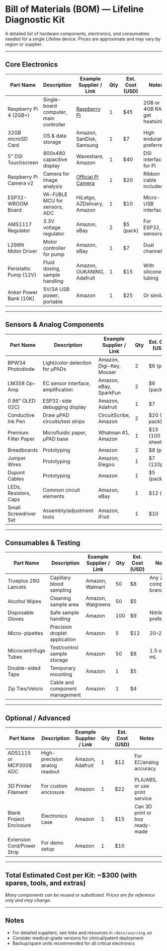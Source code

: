 # Bill of Materials (BOM) — Lifeline Diagnostic Kit

A detailed list of hardware components, electronics, and consumables needed for a single Lifeline device. Prices are approximate and may vary by region or supplier.

---

## Core Electronics

| Part Name             | Description                                              | Example Supplier / Link                               | Qty | Est. Cost (USD) | Notes                          |
|-----------------------|----------------------------------------------------------|-------------------------------------------------------|-----|-----------------|--------------------------------|
| Raspberry Pi 4 (2GB+) | Single-board computer, main controller                   | [Raspberry Pi](https://www.raspberrypi.com/)          | 1   | $45             | 2GB or 4GB RAM; get heatsink   |
| 32GB microSD Card     | OS & data storage                                        | Amazon, SanDisk, Samsung                              | 1   | $7              | High endurance preferred       |
| 5” DSI Touchscreen    | 800x480 capacitive display                               | Waveshare, Amazon                                     | 1   | $40             | DSI interface for Pi           |
| Raspberry Pi Camera v2| Camera for image analysis                                | [Official Pi Camera](https://www.raspberrypi.com/)    | 1   | $20             | Ribbon cable included          |
| ESP32-WROOM Board     | Wi-Fi/BLE MCU for sensors, ADC                           | HiLetgo, AZDelivery, Amazon                           | 1   | $10             | Micro-USB interface            |
| AMS1117 Regulator     | 3.3V voltage regulator                                   | Amazon, eBay                                          | 2   | $5 (pack)        | For ESP32, sensors             |
| L298N Motor Driver    | Motor controller for pump                                | Amazon, eBay                                          | 1   | $7              | Dual channel                   |
| Peristaltic Pump (12V)| Fluid dosing, sample handling                            | Amazon, OUKANING, Adafruit                            | 1   | $15             | With silicone tubing           |
| Anker Power Bank (10K)| 5V/3A USB power, portable                                | Amazon                                                | 1   | $25             | Or similar                     |

---

## Sensors & Analog Components

| Part Name          | Description                                  | Example Supplier / Link             | Qty | Est. Cost (USD) | Notes                   |
|--------------------|----------------------------------------------|-------------------------------------|-----|-----------------|-------------------------|
| BPW34 Photodiode   | Light/color detection for μPADs              | Amazon, Digi-Key, Mouser            | 2   | $6 (pair)       | Visible/NIR sensitive   |
| LM358 Op-Amp       | EC sensor interface, amplification           | Amazon, eBay, SparkFun              | 2   | $6 (pack)       | DIP package preferred   |
| 0.96” OLED (I2C)   | ESP32-side debugging display                 | Amazon, Adafruit                    | 1   | $7              | SSD1306 compatible      |
| Conductive Ink Pen | Draw μPAD circuits/test strips               | CircuitScribe, Amazon               | 2   | $20 (2-pack)    | Silver or carbon ink    |
| Premium Filter Paper| Microfluidic paper, μPAD base                | Whatman #1, Amazon                  | 1   | $15 (100 sheets)| A4, can be cut to size  |
| Breadboards        | Prototyping                                  | Amazon                              | 2   | $8 (pair)       | 400+ point              |
| Jumper Wires       | Prototyping                                  | Amazon, Elegoo                      | 1   | $7 (120pcs)     | M-M, M-F, F-F           |
| Dupont Cables      | Prototyping                                  | Amazon                              | 1   | $5 (pack)       | For sensor connection   |
| LEDs, Resistors, Caps| Common circuit elements                    | Amazon, eBay                        | 1   | $12 (kit)       | Mixed value pack        |
| Small Screwdriver Set | Assembly/adjustment tools                 | Amazon, iFixit                      | 1   | $10             | Useful for enclosures   |

---

## Consumables & Testing

| Part Name           | Description                           | Example Supplier / Link        | Qty  | Est. Cost (USD) | Notes                    |
|---------------------|---------------------------------------|-------------------------------|------|-----------------|--------------------------|
| Trueplus 28G Lancets| Capillary blood sampling               | Amazon, Walmart               | 50   | $8              | Any 28G compatible brand |
| Alcohol Wipes       | Cleaning sample area                   | Amazon, Walgreens             | 50   | $5              |                          |
| Disposable Gloves   | Safe sample handling                   | Amazon                        | 100  | $9              | Nitrile preferred        |
| Micro-pipettes      | Precision droplet application          | Amazon                        | 5    | $12             | 20–200μL                 |
| Microcentrifuge Tubes| Test/control sample storage           | Amazon                        | 50   | $8              | 1.5 or 2 mL              |
| Double-sided Tape   | Temporary mounting                     | Amazon                        | 1    | $5              |                          |
| Zip Ties/Velcro     | Cable and component management         | Amazon                        | 1    | $4              |                          |

---

## Optional / Advanced

| Part Name              | Description                             | Example Supplier / Link  | Qty | Est. Cost (USD) | Notes                         |
|------------------------|-----------------------------------------|--------------------------|-----|-----------------|-------------------------------|
| ADS1115 or MCP3008 ADC | High-precision analog readout           | Amazon, Adafruit         | 1   | $12             | For EC/analog accuracy         |
| 3D Printer Filament    | For custom enclosure                    | Amazon                   | 1   | $22             | PLA/ABS, or use print service  |
| Blank Project Enclosure| Electronics case                        | Amazon                   | 1   | $15             | Can 3D print or buy ready-made |
| Extension Cord/Power Strip| For demo setup                      | Amazon                   | 1   | $10             |                               |

---

## Total Estimated Cost per Kit: ~$300 (with spares, tools, and extras)

*Many components can be reused or substituted. Prices are for reference only and may change.*

---

## Notes

- For detailed suppliers, see links and resources in `/docs/sourcing.md`
- Consider medical-grade versions for clinical/patent deployment
- Backup/spare units recommended for all critical electronics